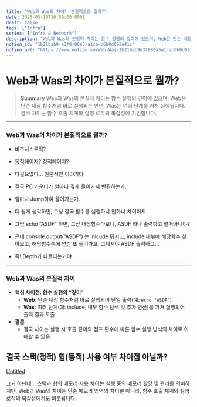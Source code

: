 ```yaml
---
title: "Web과 Was의 차이가 본질적으로 뭘까?"
date: 2025-03-10T10:59:00.000Z
draft: false
tags: ["Infra"]
series: ["Infra & Network"]
description: "Web과 Was의 본질적 차이는 함수 실행의 깊이에 있으며, Web은 단순 내장 함수처럼 바로 실행되는 반면, Was는 여러 단계를 거쳐 실행됩니다. 결국 차이는 함수 호출 체계와 실행 로직의 복잡성에 기인합니다."
notion_id: "1b21bab9-e3f8-80a5-a1ca-c6b0d093e41c"
notion_url: "https://www.notion.so/Web-Was-1b21bab9e3f880a5a1cac6b0d093e41c"
---
```


# Web과 Was의 차이가 본질적으로 뭘까?

> **Summary**
> Web과 Was의 본질적 차이는 함수 실행의 깊이에 있으며, Web은 단순 내장 함수처럼 바로 실행되는 반면, Was는 여러 단계를 거쳐 실행됩니다. 결국 차이는 함수 호출 체계와 실행 로직의 복잡성에 기인합니다.

---

### Web과 Was의 차이가 본질적으로 뭘까?

- 비즈니스로직?
- 동적페이지? 정적페이지?
- 다필요없다… 원론적인 이야기야

- 결국 PC 카운터가 얼마나 깊게 들어가서 반환하는가.
- 얼마나 Jump하여 들어가는가.
- 더 쉽게 생각하면, 그냥 결국 함수를 실행하냐 안하냐 차이이지.

- 그냥 echo “ASDF” 하면, 그냥 내장함수다보니, ASDF 하나 출력하고 말거아니야?
- 근데 console.output(”ASDF”) 는 inlcude 뒤지고, include 내부에 해당함수 찾아보고, 해당함수속에 연산 또 들어가고, 그제서야 ASDF 출력하고…
- 즉! Depth가 다르다는거야
---

### Web과 Was의 본질적 차이

- **핵심 차이점: 함수 실행의 “깊이”**
  - **Web**: 단순 내장 함수처럼 바로 실행되어 단일 출력(예: `echo "ASDF"`)
  - **Was**: 여러 단계(예: include, 내부 함수 탐색 및 추가 연산)를 거쳐 실행되어 출력 결과 도출
- **결론**
  - 결국 차이는 실행 시 호출 깊이와 점프 횟수에 따른 함수 실행 방식의 차이로 이해할 수 있음
## 결국 스택(정적) 힙(동적) 사용 여부 차이점 아닐까?

[Untitled](https://www.notion.so/4b845da9196f400f8a16ebd55cbd8612) 

그거 아닌데… 스택과 힙의 메모리 사용 차이는 실행 중의 메모리 할당 및 관리를 의미하지만, Web과 Was의 차이는 단순 메모리 영역의 차이뿐 아니라, 함수 호출 체계와 실행 로직의 복잡성에서도 비롯됩니다.

